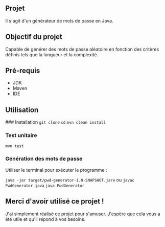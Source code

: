 ## Projet

Il s'agit d'un générateur de mots de passe en Java. 

## Objectif du projet 

Capable de générer des mots de passe aléatoire en fonction des critères définis tels que la longueur et la complexité. 

## Pré-requis 

- JDK
- Maven
- IDE

## Utilisation

### Installation
``` git clone ```
``` cd ```
``` mvn clean install ```

### Test unitaire

``` mvn test ```

### Génération des mots de passe

Utiliser le terminal pour exécuter le programme : 

``` java -jar target/pwd-generator-1.0-SNAPSHOT.jare ```
ou
``` javac PwdGenerator.java ```
``` java PwdGenerator ```

## Merci d'avoir utilisé ce projet !

J'ai simplement réalisé ce projet pour s'amuser. J'espère que cela vous a été utile et qu'il répond à vos besoins.
